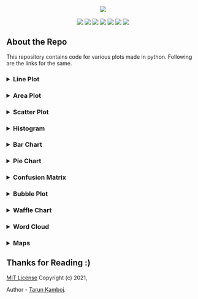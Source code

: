 <p align="center">
	<img height="300px" src="https://socialify.git.ci/Tarun-Kamboj/Data_Visualization_with_Python/image?font=Inter&language=1&logo=https%3A%2F%2Favatars.githubusercontent.com%2Fu%2F56023742%3Fv%3D4&owner=1&pattern=Formal%20Invitation&theme=Dark">
</p>
<p align="center">
	<img src="https://img.shields.io/github/repo-size/Tarun-Kamboj/Data_Visualization_with_Python?style=for-the-badge&color=fbff7d">
	<img src="https://img.shields.io/badge/Maintained-Yes-0bd44a?style=for-the-badge">
	<a href="LICENSE"><img src="https://img.shields.io/badge/License-MIT-5462ff?style=for-the-badge"></a>
	<img src="https://img.shields.io/badge/Contributions-Welcome-a92ff5?style=for-the-badge">
	<a href="#"><img src="https://img.shields.io/badge/deployment-Na-573bd4?style=for-the-badge"></a>
	<img src="https://img.shields.io/badge/IDE-jupyter-ff7a05?style=for-the-badge&logo=Jupyter">
	<img src="https://img.shields.io/badge/language-python-3776AB?style=for-the-badge&logo=Python">
</p>

## About the Repo

This repository contains code for various plots made in python. Following are the links for the same.

<h3><details>
	<summary> Line Plot</summary>
	<table>
		<th><a href="Code/Line%20Plot">Visit Directory ↗</a></th>
		<th><img width="500px" src="Code/Line%20Plot/img.png"></th>
	</table>
</details></h3>
<h3><details>
	<summary> Area Plot</summary>
	<table>
		<th><a href="Code/Area%20Plot">Visit Directory ↗</a></th>
		<th><img width="500px" src="Code/Area%20Plot/img.png"></th>
	</table>
</details></h3>
<h3><details>
	<summary> Scatter Plot</summary>
	<table>
		<th><a href="Code/Scatter%20Plot">Visit Directory ↗</a></th>
		<th><img width="500px" src="Code/Scatter%20Plot/img.png"></th>
	</table>
</details></h3>
<h3><details>
	<summary> Histogram</summary>
	<table>
		<th><a href="Code/Histogram">Visit Directory ↗</a></th>
		<th><img width="500px" src="Code/Histogram/img.png"></th>
	</table>
</details></h3>
<h3><details>
	<summary> Bar Chart</summary>
	<table>
		<th><a href="Code/Bar%20Chart">Visit Directory ↗</a></th>
		<th><img width="500px" src="Code/Bar%20Chart/img.png"></th>
	</table>
</details></h3>
<h3><details>
	<summary> Pie Chart</summary>
	<table>
		<th><a href="Code/Pie%20Chart">Visit Directory ↗</a></th>
		<th><img width="500px" src="Code/Pie%20Chart/img.png"></th>
	</table>
</details></h3>
<h3><details>
	<summary> Confusion Matrix</summary>
	<table>
		<th><a href="Code/Confusion%20Matrix">Visit Directory ↗</a></th>
		<th><img width="500px" src="Code/Confusion%20Matrix/img.png"></th>
	</table>
</details></h3>
<h3><details>
	<summary> Bubble Plot</summary>
	<table>
		<th><a href="Code/Bubble%20Plot">Visit Directory ↗</a></th>
		<th><img width="500px" src="Code/Bubble%20Plot/img.png"></th>
	</table>
</details></h3>
<h3><details>
	<summary> Waffle Chart</summary>
	<table>
		<th><a href="Code/Waffle%20Chart">Visit Directory ↗</a></th>
		<th><img width="600px" src="Code/Waffle%20Chart/img.png"></th>
	</table>
</details></h3>
<h3><details>
	<summary> Word Cloud</summary>
	<table>
		<th><a href="Code/Word%20Cloud">Visit Directory ↗</a></th>
		<th><img width="400px" src="Code/Word%20Cloud/img.png"></th>
	</table>
</details></h3>
<h3><details>
	<summary> Maps</summary>
	<table>
		<th><a href="Code/Maps">Visit Directory ↗</a></th>
		<th><img width="500px" src="Code/Maps/img2.png"></th>
	</table>
</details></h3>


## Thanks for Reading :)

[MIT License](LICENSE) Copyright (c) 2021, 

Author - [Tarun Kamboj](https://github.com/Tarun-Kamboj).